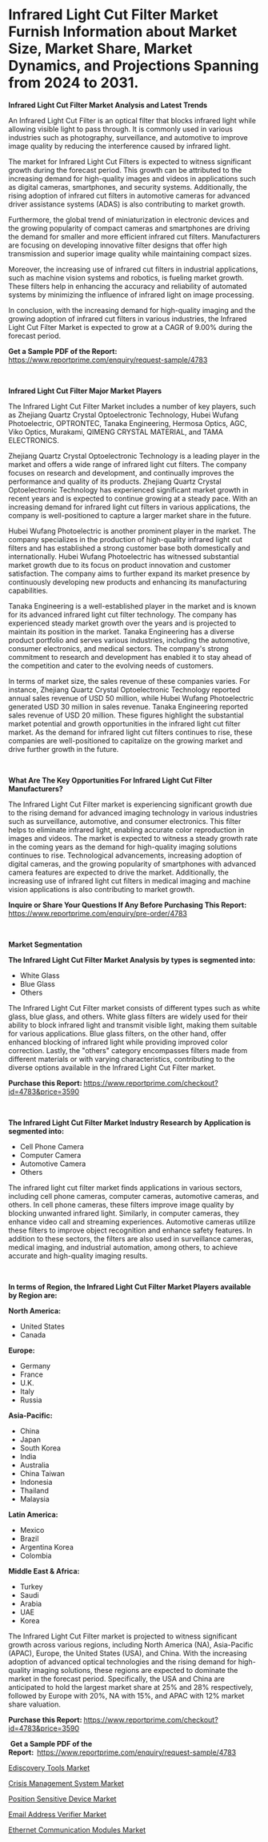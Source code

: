<p><h1>Infrared Light Cut Filter Market Furnish Information about Market Size, Market Share, Market Dynamics, and Projections Spanning from 2024 to 2031.</h1></p><p><strong>Infrared Light Cut Filter Market Analysis and Latest Trends</strong></p>
<p><p>An Infrared Light Cut Filter is an optical filter that blocks infrared light while allowing visible light to pass through. It is commonly used in various industries such as photography, surveillance, and automotive to improve image quality by reducing the interference caused by infrared light.</p><p>The market for Infrared Light Cut Filters is expected to witness significant growth during the forecast period. This growth can be attributed to the increasing demand for high-quality images and videos in applications such as digital cameras, smartphones, and security systems. Additionally, the rising adoption of infrared cut filters in automotive cameras for advanced driver assistance systems (ADAS) is also contributing to market growth.</p><p>Furthermore, the global trend of miniaturization in electronic devices and the growing popularity of compact cameras and smartphones are driving the demand for smaller and more efficient infrared cut filters. Manufacturers are focusing on developing innovative filter designs that offer high transmission and superior image quality while maintaining compact sizes.</p><p>Moreover, the increasing use of infrared cut filters in industrial applications, such as machine vision systems and robotics, is fueling market growth. These filters help in enhancing the accuracy and reliability of automated systems by minimizing the influence of infrared light on image processing.</p><p>In conclusion, with the increasing demand for high-quality imaging and the growing adoption of infrared cut filters in various industries, the Infrared Light Cut Filter Market is expected to grow at a CAGR of 9.00% during the forecast period.</p></p>
<p><strong>Get a Sample PDF of the Report:&nbsp;</strong> <a href="https://www.reportprime.com/enquiry/request-sample/4783">https://www.reportprime.com/enquiry/request-sample/4783</a></p>
<p>&nbsp;</p>
<p><strong>Infrared Light Cut Filter Major Market Players</strong></p>
<p><p>The Infrared Light Cut Filter Market includes a number of key players, such as Zhejiang Quartz Crystal Optoelectronic Technology, Hubei Wufang Photoelectric, OPTRONTEC, Tanaka Engineering, Hermosa Optics, AGC, Viko Optics, Murakami, QIMENG CRYSTAL MATERIAL, and TAMA ELECTRONICS. </p><p>Zhejiang Quartz Crystal Optoelectronic Technology is a leading player in the market and offers a wide range of infrared light cut filters. The company focuses on research and development, and continually improves the performance and quality of its products. Zhejiang Quartz Crystal Optoelectronic Technology has experienced significant market growth in recent years and is expected to continue growing at a steady pace. With an increasing demand for infrared light cut filters in various applications, the company is well-positioned to capture a larger market share in the future. </p><p>Hubei Wufang Photoelectric is another prominent player in the market. The company specializes in the production of high-quality infrared light cut filters and has established a strong customer base both domestically and internationally. Hubei Wufang Photoelectric has witnessed substantial market growth due to its focus on product innovation and customer satisfaction. The company aims to further expand its market presence by continuously developing new products and enhancing its manufacturing capabilities. </p><p>Tanaka Engineering is a well-established player in the market and is known for its advanced infrared light cut filter technology. The company has experienced steady market growth over the years and is projected to maintain its position in the market. Tanaka Engineering has a diverse product portfolio and serves various industries, including the automotive, consumer electronics, and medical sectors. The company's strong commitment to research and development has enabled it to stay ahead of the competition and cater to the evolving needs of customers. </p><p>In terms of market size, the sales revenue of these companies varies. For instance, Zhejiang Quartz Crystal Optoelectronic Technology reported annual sales revenue of USD 50 million, while Hubei Wufang Photoelectric generated USD 30 million in sales revenue. Tanaka Engineering reported sales revenue of USD 20 million. These figures highlight the substantial market potential and growth opportunities in the infrared light cut filter market. As the demand for infrared light cut filters continues to rise, these companies are well-positioned to capitalize on the growing market and drive further growth in the future.</p></p>
<p>&nbsp;</p>
<p><strong>What Are The Key Opportunities For Infrared Light Cut Filter Manufacturers?</strong></p>
<p><p>The Infrared Light Cut Filter market is experiencing significant growth due to the rising demand for advanced imaging technology in various industries such as surveillance, automotive, and consumer electronics. This filter helps to eliminate infrared light, enabling accurate color reproduction in images and videos. The market is expected to witness a steady growth rate in the coming years as the demand for high-quality imaging solutions continues to rise. Technological advancements, increasing adoption of digital cameras, and the growing popularity of smartphones with advanced camera features are expected to drive the market. Additionally, the increasing use of infrared light cut filters in medical imaging and machine vision applications is also contributing to market growth.</p></p>
<p><strong>Inquire or Share Your Questions If Any Before Purchasing This Report:</strong> <a href="https://www.reportprime.com/enquiry/pre-order/4783">https://www.reportprime.com/enquiry/pre-order/4783</a></p>
<p>&nbsp;</p>
<p><strong>Market Segmentation</strong></p>
<p><strong>The Infrared Light Cut Filter Market Analysis by types is segmented into:</strong></p>
<p><ul><li>White Glass</li><li>Blue Glass</li><li>Others</li></ul></p>
<p><p>The Infrared Light Cut Filter market consists of different types such as white glass, blue glass, and others. White glass filters are widely used for their ability to block infrared light and transmit visible light, making them suitable for various applications. Blue glass filters, on the other hand, offer enhanced blocking of infrared light while providing improved color correction. Lastly, the "others" category encompasses filters made from different materials or with varying characteristics, contributing to the diverse options available in the Infrared Light Cut Filter market.</p></p>
<p><strong>Purchase this Report:&nbsp;</strong><a href="https://www.reportprime.com/checkout?id=4783&price=3590">https://www.reportprime.com/checkout?id=4783&price=3590</a></p>
<p>&nbsp;</p>
<p><strong>The Infrared Light Cut Filter Market Industry Research by Application is segmented into:</strong></p>
<p><ul><li>Cell Phone Camera</li><li>Computer Camera</li><li>Automotive Camera</li><li>Others</li></ul></p>
<p><p>The infrared light cut filter market finds applications in various sectors, including cell phone cameras, computer cameras, automotive cameras, and others. In cell phone cameras, these filters improve image quality by blocking unwanted infrared light. Similarly, in computer cameras, they enhance video call and streaming experiences. Automotive cameras utilize these filters to improve object recognition and enhance safety features. In addition to these sectors, the filters are also used in surveillance cameras, medical imaging, and industrial automation, among others, to achieve accurate and high-quality imaging results.</p></p>
<p>&nbsp;</p>
<p><strong>In terms of Region, the Infrared Light Cut Filter Market Players available by Region are:</strong></p>
<p>
    <p> <strong> North America: </strong>
        <ul>
            <li>United States</li>
            <li>Canada</li>
        </ul>
        </p> 
    <p> <strong> Europe: </strong>
        <ul>
            <li>Germany</li>
            <li>France</li>
            <li>U.K.</li>
            <li>Italy</li>
            <li>Russia</li>
        </ul>
        </p> 
    <p> <strong> Asia-Pacific: </strong>
        <ul>
            <li>China</li>
            <li>Japan</li>
            <li>South Korea</li>
            <li>India</li>
            <li>Australia</li>
            <li>China Taiwan</li>
            <li>Indonesia</li>
            <li>Thailand</li>
            <li>Malaysia</li>
        </ul>
        </p> 
    <p> <strong> Latin America: </strong>
        <ul>
            <li>Mexico</li>
            <li>Brazil</li>
            <li>Argentina Korea</li>
            <li>Colombia</li>
        </ul>
        </p> 
    <p> <strong> Middle East & Africa: </strong>
        <ul>
            <li>Turkey</li>
            <li>Saudi</li>
            <li>Arabia</li>
            <li>UAE</li>
            <li>Korea</li>
        </ul>
    </p>
    </p>
<p><p>The Infrared Light Cut Filter market is projected to witness significant growth across various regions, including North America (NA), Asia-Pacific (APAC), Europe, the United States (USA), and China. With the increasing adoption of advanced optical technologies and the rising demand for high-quality imaging solutions, these regions are expected to dominate the market in the forecast period. Specifically, the USA and China are anticipated to hold the largest market share at 25% and 28% respectively, followed by Europe with 20%, NA with 15%, and APAC with 12% market share valuation.</p></p>
<p><strong>Purchase this Report: </strong><a href="https://www.reportprime.com/checkout?id=4783&price=3590">https://www.reportprime.com/checkout?id=4783&price=3590</a></p>
<p>&nbsp;<strong>Get a Sample PDF of the Report:&nbsp;&nbsp;</strong><a href="https://www.reportprime.com/enquiry/request-sample/4783">https://www.reportprime.com/enquiry/request-sample/4783</a></p>
<p><strong></strong></p>
<p><p><a href="https://medium.com/@margaretlee84/ediscovery-tools-market-analysis-its-cagr-market-segmentation-and-global-industry-overview-efd377428915">Ediscovery Tools Market</a></p><p><a href="https://medium.com/@margaretlee84/crisis-management-system-market-exploring-market-share-market-trends-and-future-growth-2982b9c54cc7">Crisis Management System Market</a></p><p><a href="https://github.com/marloy8/Market-Research-Report-List-2/blob/main/position-sensitive-device-market.md">Position Sensitive Device Market</a></p><p><a href="https://medium.com/@margaretlee84/email-address-verifier-market-outlook-industry-overview-and-forecast-2023-to-2030-af18e2c6f6f8">Email Address Verifier Market</a></p><p><a href="https://github.com/aliciawhite5576/Market-Research-Report-List-2/blob/main/ethernet-communication-modules-market.md">Ethernet Communication Modules Market</a></p></p>